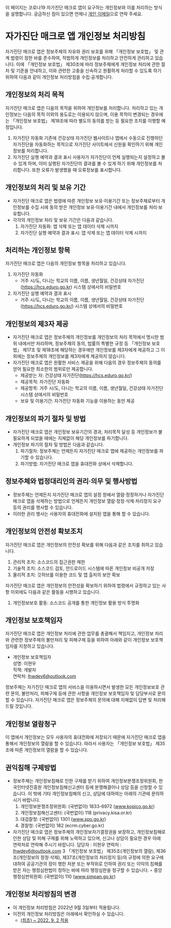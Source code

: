 이 페이지는 코로나19 자가진단 매크로 앱이 요구하는 개인정보와 이를 처리하는 방식을 설명합니다.
궁금하신 점이 있으면 언제나 [개인 이메일](mailto:lhwdev6@outlook.com)으로 연락 주세요.

# 자가진단 매크로 앱 개인정보 처리방침

자가진단 매크로 앱은 정보주체의 자유와 권리 보호를 위해 「개인정보 보호법」 및 관계 법령이 정한 바를 준수하여, 적법하게 개인정보를 처리하고 안전하게 관리하고 있습니다. 이에 「개인정보 보호법」 제30조에 따라 정보주체에게 개인정보 처리에 관한 절차 및 기준을 안내하고, 이와 관련한 고충을 신속하고 원활하게 처리할 수 있도록 하기 위하여 다음과 같이 개인정보 처리방침을 수립·공개합니다.

## 개인정보의 처리 목적

자가진단 매크로 앱은 다음의 목적을 위하여 개인정보를 처리합니다. 처리하고 있는 개인정보는 다음의 목적 이외의 용도로는 이용되지 않으며, 이용 목적이 변경되는 경우에는 「개인정보 보호법」 제18조에 따라 별도의 동의를 받는 등 필요한 조치를 이행할 예정입니다.

1. 자가진단 자동화
   기존에 건강상태 자가진단 웹사이트나 앱에서 수동으로 진행하던 자가진단을 자동화하는 목적으로 자가진단 사이트에서 신원을 확인하기 위해 개인정보를 처리합니다.
2. 자가진단 실행 예약과 결과 표시
   사용자가 자가진단이 언제 실행되는지 설정하고 볼 수 있게 하며, 이미 실행된 자가진단의 결과를 볼 수 있게 하기 위해 개인정보를 처리합니다.
   또한 오류가 발생했을 때 오류정보를 표시합니다.

## 개인정보의 처리 및 보유 기간

* 자가진단 매크로 앱은 법령에 따른 개인정보 보유·이용기간 또는 정보주체로부터 개인정보를 수집 시에 동의 받은 개인정보 보유·이용기간 내에서 개인정보를 처리·보유합니다.
* 각각의 개인정보 처리 및 보유 기간은 다음과 같습니다.
  1. 자가진단 자동화: 앱 삭제 또는 앱 데이터 삭제 시까지
  2. 자가진단 실행 예약과 결과 표시: 앱 삭제 또는 앱 데이터 삭제 시까지

## 처리하는 개인정보 항목

자가진단 매크로 앱은 다음의 개인정보 항목을 처리하고 있습니다.

1. 자가진단 자동화
   * 거주 시/도, 다니는 학교의 이름, 이름, 생년월일, 건강상태 자가진단(https://hcs.eduro.go.kr) 시스템 상에서의 비밀번호
2. 자가진단 실행 예약과 결과 표시
   * 거주 시/도, 다니는 학교의 이름, 이름, 생년월일, 건강상태 자가진단(https://hcs.eduro.go.kr/) 시스템 상에서의 비밀번호

## 개인정보의 제3자 제공

* 자가진단 매크로 앱은 정보주체의 개인정보를 개인정보의 처리 목적에서 명시한 범위 내에서만 처리하며, 정보주체의 동의, 법률의 특별한 규정 등 「개인정보 보호법」 제17조 및 제18조에 해당하는 경우에만 개인정보를 제3자에게 제공하고 그 이외에는 정보주체의 개인정보를 제3자에게 제공하지 않습니다.
* 자가진단 매크로 앱은 원활한 서비스 제공을 위해 다음의 경우 정보주체의 동의를 얻어 필요한 최소한의 범위로만 제공합니다.
  - 제공받는 자: 건강상태 자가진단(https://hcs.eduro.go.kr/)
  - 제공목적: 자가진단 자동화
  - 제공항목: 거주 시/도, 다니는 학교의 이름, 이름, 생년월일, 건강상태 자가진단 시스템 상에서의 비밀번호
  - 보유 및 이용기간: 자가진단 자동화 기능을 이용하는 동안 제공

## 개인정보의 파기 절차 및 방법

* 자가진단 매크로 앱은 개인정보 보유기간의 경과, 처리목적 달성 등 개인정보가 불필요하게 되었을 때에는 지체없이 해당 개인정보를 파기합니다.
* 개인정보 파기의 절차 및 방법은 다음과 같습니다.
  1. 파기절차: 정보주체는 언제든지 자가진단 매크로 앱에 제공하는 개인정보를 파기할 수 있습니다.
  2. 파기방법: 자가진단 매크로 앱을 휴대전화 상에서 삭제합니다.

## 정보주체와 법정대리인의 권리·의무 및 행사방법

* 정보주체는 언제든지 자가진단 매크로 앱의 설정 창에서 열람·정정하거나 자가진단 매크로 앱을 삭제하는 방법으로 언제든지 개인정보 열람·정정·삭제·처리정지 요구 등의 권리를 행사할 수 있습니다.
* 이러한 권리 행사는 사용자의 휴대전화에 설치된 앱을 통해 할 수 있습니다.

## 개인정보의 안전성 확보조치

자가진단 매크로 앱은 개인정보의 안전성 확보를 위해 다음과 같은 조치를 취하고 있습니다.

1. 관리적 조치: 소스코드의 접근권한 제한
2. 기술적 조치: 소스코드 검토, 안드로이드 시스템에 따른 개인정보 비공개 저장
3. 물리적 조치: 깃허브를 이용한 코드 및 앱 출처의 보안 확보

자가진단 매크로 앱은 개인정보의 안전성을 확보하기 위하여 법령에서 규정하고 있는 사항 이외에도 다음과 같은 활동을 시행하고 있습니다.

1. 개인정보보호 활동: 소스코드 공개를 통한 개인정보 활용 방식 투명화

## 개인정보 보호책임자
자가진단 매크로 앱은 개인정보 처리에 관한 업무를 총괄해서 책임지고, 개인정보 처리와 관련한 정보주체의 불만처리 및 피해구제 등을 위하여 아래와 같이 개인정보 보호책임자를 지정하고 있습니다.
- 개인정보 보호책임자  
  성명: 이현우  
  직책: 개발자  
  연락처: [lhwdev6@outlook.com](mailto:lhwdev6@outlook.com)

정보주체는 자가진단 매크로 앱의 서비스을 이용하시면서 발생한 모든 개인정보보호 관련 문의, 불만처리, 피해구제 등에 관한 사항을 개인정보 보호책임자 및 담당부서로 문의할 수 있습니다. 자가진단 매크로 앱은 정보주체의 문의에 대해 지체없이 답변 및 처리해드릴 것입니다.

## 개인정보 열람청구

이 앱에서 개인정보는 모두 사용자의 휴대전화에 저장되기 때문에 자가진단 매크로 앱을 통해서 개인정보의 열람을 할 수 있습니다. 따라서 사용자는 「개인정보 보호법」 제35조에 따른 개인정보의 열람을 할 수 있습니다.

## 권익침해 구제방법

* 정보주체는 개인정보침해로 인한 구제를 받기 위하여 개인정보분쟁조정위원회, 한국인터넷진흥원 개인정보침해신고센터 등에 분쟁해결이나 상담 등을 신청할 수 있습니다. 이 밖에 기타 개인정보침해의 신고, 상담에 대하여는 아래의 기관에 문의하시기 바랍니다.
  1. 개인정보분쟁조정위원회: (국번없이) 1833-6972 (www.kopico.go.kr)
  2. 개인정보침해신고센터: (국번없이) 118 (privacy.kisa.or.kr)
  3. 대검찰청: (국번없이) 1301 (www.spo.go.kr)
  4. 경찰청: (국번없이) 182 (ecrm.cyber.go.kr)
* 자가진단 매크로 앱은 정보주체의 개인정보자기결정권을 보장하고, 개인정보침해로 인한 상담 및 피해 구제를 위해 노력하고 있으며, 신고나 상담이 필요한 경우 아래 연락처로 연락해 주시기 바랍니다.
  담당자 : 이현우
  연락처 : lhwdev6@outlook.com
3 「개인정보 보호법」 제35조(개인정보의 열람), 제36조(개인정보의 정정·삭제), 제37조(개인정보의 처리정지 등)의 규정에 의한 요구에 대하여 공공기관의 장이 행한 처분 또는 부작위로 인하여 권리 또는 이익의 침해를 받은 자는 행정심판법이 정하는 바에 따라 행정심판을 청구할 수 있습니다.
  ‣ 중앙행정심판위원회: (국번없이) 110 (www.simpan.go.kr)

## 개인정보 처리방침의 변경

* 이 개인정보 처리방침은 2022년 9월 3일부터 적용됩니다.
* 이전의 개인정보 처리방침은 아래에서 확인하실 수 있습니다.
  - [(최초) ~ 2022. 9. 2 적용](https://github.com/lhwdev/covid-selftest-macro/blob/028b7279e5fdd175852a1cc723ef9963029836c6/PRIVACY_POLICY.md)
